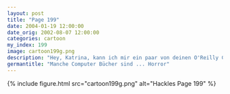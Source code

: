 ```yaml
---
layout: post
title: "Page 199"
date: 2004-01-19 12:00:00
date_orig: 2002-08-07 12:00:00
categories: cartoon
my_index: 199
image: cartoon199g.png
description: "Hey, Katrina, kann ich mir ein paar von deinen O'Reilly Computerbüchern leihen Klar! Die sind in meinem Büro Aieee Was ist das Ich ahne was Sorry Hazel Ich hab das hier ganz vergessen Hazel Katrina"
germantitle: "Manche Computer Bücher sind ... Horror"
---
```


{% include figure.html src="cartoon199g.png" alt="Hackles Page 199"  %}
